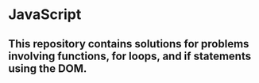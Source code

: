 # JavaScript

## This repository contains solutions for problems involving functions, for loops, and if statements using the DOM.